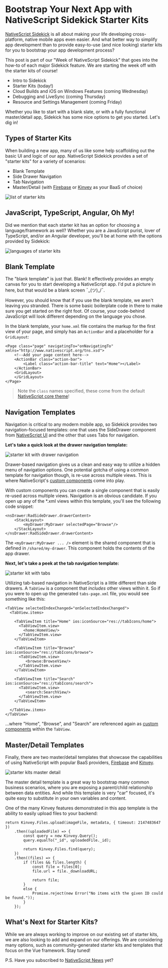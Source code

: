 # Bootstrap Your Next App with NativeScript Sidekick Starter Kits

[NativeScript Sidekick](https://www.nativescript.org/nativescript-sidekick) is all about making your life developing cross-platform, native mobile apps even easier. And what better way to simplify app development than to provide easy-to-use (and nice looking) starter kits for you to bootstrap your app development process?

This post is part of our "Week of NativeScript Sidekick" that goes into the how-to of each major Sidekick feature. We are starting the week off with the starter kits of course!

- Intro to Sidekick
- Starter Kits (today!)
- Cloud Builds and iOS on Windows Features (coming Wednesday)
- Debugging and LiveSync (coming Thursday)
- Resource and Settings Management (coming Friday)

Whether you like to start with a blank slate, or with a fully functional master/detail app, Sidekick has some nice options to get you started. Let's dig in!

## Types of Starter Kits

When building a new app, many of us like some help scaffolding out the basic UI and logic of our app. NativeScript Sidekick provides a set of "starter kits" for a variety of scenarios:

- Blank Template
- Side Drawer Navigation
- Tab Navigation
- Master/Detail (with [Firebase](https://firebase.google.com/) or [Kinvey](https://www.kinvey.com/) as your BaaS of choice)

![list of starter kits](starter-kits-list.png)

## JavaScript, TypeScript, Angular, Oh My!

Did we mention that each starter kit has an option for choosing a language/framework as well? Whether you are a JavaScript purist, lover of TypeScript, and/or an Angular developer, you'll be at home with the options provided by Sidekick:

![languages of starter kits](starter-kits-types.png)

## Blank Template

The "blank template" is just that. Blank! It effectively provides an empty canvas for you to start developing a NativeScript app. I'd put a picture in here, but that would be a blank screen ¯\_(ツ)_/¯.

However, you should know that if you use the blank template, we aren't leaving you stranded. There is some basic boilerplate code in there to make sure you get started on the right foot. Of course, your code-behind JavaScript will look different depending on the language you chose.

In the blank template, your `home.xml` file contains the markup for the first view of your page, and simply has an `ActionBar` and a placeholder for a `GridLayout`:

	<Page class="page" navigatingTo="onNavigatingTo" xmlns="http://www.nativescript.org/tns.xsd">
	    <!--Add your page content here-->
	    <ActionBar class="action-bar">
	        <Label class="action-bar-title" text="Home"></Label>
	    </ActionBar>
	    <GridLayout>
	    </GridLayout>
	</Page>

> Note the `class` names specified, these come from the default [NativeScript core theme](https://docs.nativescript.org/ui/theme)!

## Navigation Templates

Navigation is critical to any modern mobile app, so Sidekick provides two navigation-focused templates: one that uses the SideDrawer component from [NativeScript UI](https://www.nativescript.org/ui-for-nativescript) and the other that uses Tabs for navigation.

**Let's take a quick look at the drawer navigation template:**

![starter kit with drawer navigation](starter-kits-drawers.png)

Drawer-based navigation gives us a clean and easy way to utilize a hidden menu of navigation options. One potential gotcha of using a common template for navigation though, is re-use across multiple views. This is where NativeScript's [custom components](https://docs.nativescript.org/ui/basics#custom-components) come into play.

With custom components you can create a single component that is easily re-used across multiple views. Navigation is an obvious candidate. If you open up any of the *.xml views within this template, you'll see the following code snippet:

    <nsDrawer:RadSideDrawer.drawerContent>
        <StackLayout>
            <myDrawer:MyDrawer selectedPage="Browse"/>
        </StackLayout>
    </nsDrawer:RadSideDrawer.drawerContent>

The `<myDrawer:MyDrawer ... />` element is the shared component that is defined in `/shared/my-drawer`. This component holds the contents of the app drawer.

**Next, let's take a peek at the tab navigation template:**

![starter kit with tabs](starter-kits-tabs.png)

Utilizing tab-based navigation in NativeScript is a little different than side drawers. A `TabView` is a component that *includes* other views within it. So if you were to open up the generated `tabs-page.xml` file, you would see something like this:

	<TabView selectedIndexChanged="onSelectedIndexChanged">
	  <TabView.items>
	    
		<TabViewItem title="Home" ios:iconSource="res://tabIcons/home">
	      <TabViewItem.view>
	        <home:HomeView/>
	      </TabViewItem.view>
	    </TabViewItem>
	
	    <TabViewItem title="Browse" ios:iconSource="res://tabIcons/browse">
	      <TabViewItem.view>
	         <browse:BrowseView/>
	      </TabViewItem.view>
	    </TabViewItem>
	
	    <TabViewItem title="Search" ios:iconSource="res://tabIcons/search">
	      <TabViewItem.view>
	         <search:SearchView/>
	      </TabViewItem.view>
	    </TabViewItem>
	
	  </TabView.items>
	</TabView>

...where "Home", "Browse", and "Search" are referenced again as [custom components](https://docs.nativescript.org/ui/basics#custom-components) within the `TabView`.

## Master/Detail Templates

Finally, there are two master/detail templates that showcase the capabilities of using NativeScript with popular BaaS providers, [Firebase](https://firebase.google.com/) and [Kinvey](https://www.kinvey.com/).

![starter kits master detail](starter-kits-md.png)

The master detail template is a great way to bootstrap many common business scenarios, where you are exposing a parent/child relationship between data entities. And while this template is very "car" focused, it's quite easy to substitute in your own variables and content.

One of the many Kinvey features demonstrated in this app template is the ability to easily upload files to your backend:

    return Kinvey.Files.upload(imageFile, metadata, { timeout: 2147483647 })
        .then((uploadedFile) => {
            const query = new Kinvey.Query();
            query.equalTo("_id", uploadedFile._id);

            return Kinvey.Files.find(query);
        })
        .then((files) => {
            if (files && files.length) {
                const file = files[0];
                file.url = file._downloadURL;

                return file;
            }
            else {
                Promise.reject(new Error("No items with the given ID could be found."));
            }
        });

## What's Next for Starter Kits?

While we are always working to improve on our existing set of starter kits, we are also looking to add and expand on our offerings. We are considering many options, such as community-generated starter kits and templates that focus on the Vue framework. Stay tuned!

P.S. Have you subscribed to [NativeScript News](https://www.nativescript.org/nativescript-newsletter) yet?